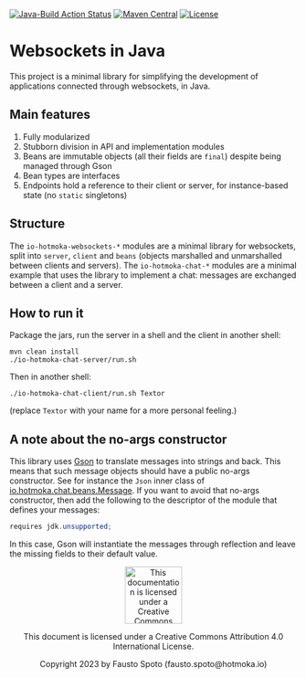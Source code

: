 [![Java-Build Action Status](https://github.com/Hotmoka/websockets/actions/workflows/java_build.yml/badge.svg)](https://github.com/Hotmoka/websockets/actions)
[![Maven Central](https://img.shields.io/maven-central/v/io.hotmoka.websockets/io-hotmoka-websockets-server.svg?label=Maven%20Central)](https://central.sonatype.com/search?smo=true&q=g:io.hotmoka.websockets)
[![License](https://img.shields.io/badge/License-Apache%202.0-blue.svg)](http://www.apache.org/licenses/LICENSE-2.0.html)

# Websockets in Java

This project is a minimal library for simplifying
the development of applications connected through websockets, in Java.

## Main features

1. Fully modularized
2. Stubborn division in API and implementation modules
3. Beans are immutable objects (all their fields are `final`) despite
   being managed through Gson
4. Bean types are interfaces
5. Endpoints hold a reference to their client or server, for instance-based
   state (no `static` singletons)

## Structure

The `io-hotmoka-websockets-*` modules are a minimal library for websockets,
split into `server`, `client` and `beans`
(objects marshalled and unmarshalled between clients and servers).
The `io-hotmoka-chat-*` modules are a minimal example that uses the library
to implement a chat: messages are exchanged between a client and a server.

## How to run it

Package the jars, run the server in a shell and the client in another shell:

```shell
mvn clean install
./io-hotmoka-chat-server/run.sh
```
Then in another shell:

```shell
./io-hotmoka-chat-client/run.sh Textor
```

(replace `Textor` with your name for a more personal feeling.)

## A note about the no-args constructor

This library uses [Gson](https://github.com/google/gson) to translate messages into strings and back. This means
that such message objects should have a public no-args constructor. See for instance
the `Json` inner class of [io.hotmoka.chat.beans.Message](https://github.com/Hotmoka/io-hotmoka-websockets/blob/main/io-hotmoka-chat-beans/src/main/java/io/hotmoka/chat/beans/Messages.java).
If you want to avoid that no-args constructor, then add the following to the
descriptor of the module that defines your messages:

```java
requires jdk.unsupported;
```

In this case, Gson will instantiate the messages through reflection and leave the missing
fields to their default value.

<p align="center"><img width="100" src="https://mirrors.creativecommons.org/presskit/buttons/88x31/png/by.png" alt="This documentation is licensed under a Creative Commons Attribution 4.0 Internat
ional License"></p><p align="center">This document is licensed under a Creative Commons Attribution 4.0 International License.</p>

<p align="center">Copyright 2023 by Fausto Spoto (fausto.spoto@hotmoka.io)</p>
